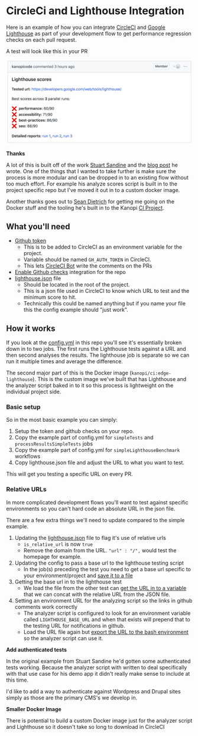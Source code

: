 # CircleCi and Lighthouse Integration 

Here is an example of how  you can integrate [CircleCI](https://circleci.com/) and [Google Lighthouse](https://github.com/GoogleChrome/lighthouse) as part of your development flow to get performance regression checks on each pull request.

A test will look like this in your PR

![Lighthouse test github comment](/docs/github-comment.png)

**Thanks**

A lot of this is built off of the work [Stuart Sandine](https://github.com/stuartsan) and the [blog post](https://stuartsandine.com/lighthouse-circle-ci/) he wrote. One of the things that I wanted to take further is make sure the process is more modular and can be dropped in to an existing flow without too much effort.  For example his analyze scores script is built in to the project specific repo but I've moved it out in to a custom docker image.       

Another thanks goes out to [Sean Dietrich](https://github.com/sean-e-dietrich) for getting me going on the Docker stuff and the tooling he's built in to the Kanopi [CI Project](https://github.com/kanopi/ci-tools).

## What you'll need

* [Github token](https://github.com/settings/tokens)
   * This is to be added to CircleCI as an environment variable for the project.
   * Variable should be named `GH_AUTH_TOKEN` in CircleCI.  
   * This lets [CircleCI Bot](https://www.npmjs.com/package/circle-github-bot) write the comments on the PRs
* [Enable Github checks](https://circleci.com/docs/2.0/enable-checks/) integration for the repo
* [lighthouse.json](lighthouse.json) file
   * Should be located in the root of the project.
   * This is a json file used in CircleCI to know which URL to test and the minimum score to hit.
   * Technically this could be named anything but if you name your file this the config example should "just work".

## How it works

If you look at the [config.yml](.circleci/config.yml) in this repo you'll see it's essentially broken down in to two jobs.  The first runs the Lighthouse tests against a URL and then second analyses the results.  The lighthouse job is separate so we can run it multiple times and average the difference.

The second major part of this is the Docker image (`kanopi/ci:edge-lighthouse`).  This is the custom image we've built that has Lighthouse and the analyzer script baked in to it so this process is lightweight on the individual project side.

### Basic setup

So in the most basic example you can simply:

1. Setup the token and github checks on your repo.
2. Copy the example part of config.yml for `simpleTests` and `processResultsSimpleTests` jobs
3. Copy the example part of config.yml for `simpleLighthouseBenchmark` workflows
3. Copy lighthouse.json file and adjust the URL to what you want to test.
 
This will get you testing a specific URL on every PR.

### Relative URLs

In more complicated development flows you'll want to test against specific environments so you can't hard code an absolute URL in the json file.

There are a few extra things we'll need to update compared to the simple example.

1. Updating the [lighthouse.json](lighthouse-relative.json) file to flag it's use of relative urls
     * `is_relative_url` is now `true`
     * Remove the domain from the URL. `"url" : "/",` would test the homepage for example.
2. Updating the config to pass a base url to the lighthouse testing script
    * In the job(s) preceding the test you need to get a base url specific to your environment/project and [save it to a file](https://github.com/kanopi/lighthouse-circleci/blob/c6f6aaca986cbeae70834488a41788a41d684f93/.circleci/config.yml#L62) 
3. Getting the base url in to the lighthouse test
    * We load the file from the other test can [get the URL in to a variable](https://github.com/kanopi/lighthouse-circleci/blob/c6f6aaca986cbeae70834488a41788a41d684f93/.circleci/config.yml#L90) that we can concat with the relative URL from the JSON file.
4. Setting an environment URL for the analyzing script so the links in github comments work correctly
    * The analyzer script is configured to look for an environment variable called `LIGHTHOUSE_BASE_URL` and when that exists will prepend that to the testing URL for notifications in github.
    * Load the URL file again but [export the URL to the bash environment](https://github.com/kanopi/lighthouse-circleci/blob/c6f6aaca986cbeae70834488a41788a41d684f93/.circleci/config.yml#L128) so the analyzer script can use it.
    
**Add authenticated tests**

In the original example from Stuart Sandine he'd gotten some authenticated tests working. Because the analyzer script with written to deal specifically with that use case for his demo app it didn't really make sense to include at this time.  

I'd like to add a way to authenticate against Wordpress and Drupal sites simply as those are the primary CMS's we develop in.

**Smaller Docker Image**

There is potential to build a custom Docker image just for the analyzer script and Lighthouse so it doesn't take so long to download in CircleCI 

